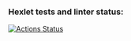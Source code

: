### Hexlet tests and linter status:
[![Actions Status](https://github.com/Lulukit/qa-auto-engineer-javascript-project-87/actions/workflows/hexlet-check.yml/badge.svg)](https://github.com/Lulukit/qa-auto-engineer-javascript-project-87/actions)